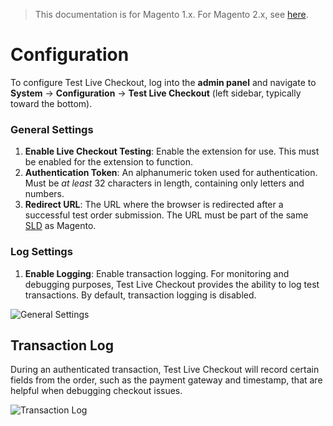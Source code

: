 <blockquote class="important">This documentation is for Magento 1.x. For Magento 2.x, see <a href="https://nickolasburr.github.io/magento/extensions/2.x/testlivecheckout/latest/">here</a>.</blockquote>

# Configuration

To configure Test Live Checkout, log into the **admin panel** and navigate to **System** &#8594; **Configuration** &#8594; **Test Live Checkout** (left sidebar, typically toward the bottom).

### General Settings

1. **Enable Live Checkout Testing**: Enable the extension for use. This must be enabled for the extension to function.
2. **Authentication Token**: An alphanumeric token used for authentication. Must be _at least_ 32 characters in length, containing only letters and numbers.
3. **Redirect URL**: The URL where the browser is redirected after a successful test order submission. The URL must be part of the same [SLD](https://en.wikipedia.org/wiki/Second-level_domain) as Magento.

### Log Settings

1. **Enable Logging**: Enable transaction logging. For monitoring and debugging purposes, Test Live Checkout provides the ability to log test transactions. By default, transaction logging is disabled.

![General Settings](https://nickolasburr.github.io/magento/extensions/1.x/testlivecheckout/latest/images/settings.png)

## Transaction Log

During an authenticated transaction, Test Live Checkout will record certain fields from the order, such as the payment gateway and timestamp, that are helpful when debugging checkout issues.

![Transaction Log](https://nickolasburr.github.io/magento/extensions/1.x/testlivecheckout/latest/images/log.png)
